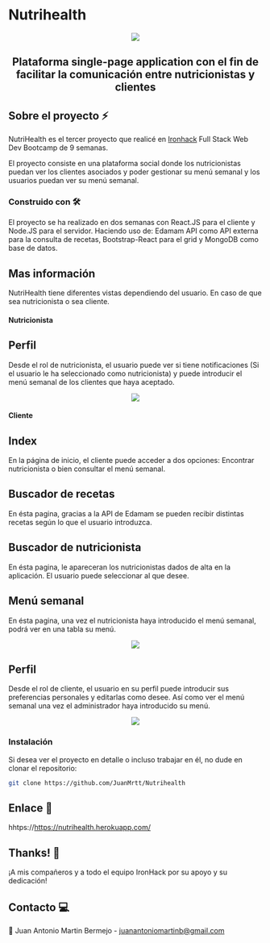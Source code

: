 # Nutrihealth

<p align="center"><img src="https://ibb.co/Jx9kPny" /></a></p>

<h2 align="center">
Plataforma single-page application con el fin de facilitar la comunicación entre nutricionistas y clientes
</h2>

## Sobre el proyecto ⚡️

NutriHealth es el tercer proyecto que realicé en [Ironhack](https://www.ironhack.com/) Full Stack Web Dev Bootcamp de 9 semanas.

El proyecto consiste en una plataforma social donde los nutricionistas puedan ver los clientes asociados y poder gestionar su menú semanal y los usuarios puedan ver su menú semanal.

### Construido con 🛠

El proyecto se ha realizado en dos semanas con React.JS para el cliente y Node.JS para el servidor. 
Haciendo uso de: Edamam API como API externa para la consulta de recetas, Bootstrap-React para el grid y MongoDB como base de datos.


## Mas información

NutriHealth tiene diferentes vistas dependiendo del usuario. En caso de que sea nutricionista o sea cliente.


#### Nutricionista

## Perfil
Desde el rol de nutricionista, el usuario puede ver si tiene notificaciones (Si el usuario le ha seleccionado como nutricionista) y puede introducir el menú semanal de los clientes que haya aceptado.

<p align="center"><img src="https://ibb.co/zNmcTZB" /></p>

#### Cliente
## Index
En la página de inicio, el cliente puede acceder a dos opciones: Encontrar nutricionista o bien consultar el menú semanal.

## Buscador de recetas
En ésta pagina, gracias a la API de Edamam se pueden recibir distintas recetas según lo que el usuario introduzca.

## Buscador de nutricionista
En ésta pagina, le apareceran los nutricionistas dados de alta en la aplicación. El usuario puede seleccionar al que desee. 

## Menú semanal
En ésta pagina, una vez el nutricionista haya introducido el menú semanal, podrá ver en una tabla su menú.
<p align="center"><img src="https://ibb.co/QPft616" /></p>

## Perfil
Desde el rol de cliente, el usuario en su perfil puede introducir sus preferencias personales y editarlas como desee. Así como ver el menú semanal una vez el administrador haya introducido su menú.
<p align="center"><img src="https://ibb.co/V9LGP54" /></p>

### Instalación

Si desea ver el proyecto en detalle o incluso trabajar en él, no dude en clonar el repositorio:

```sh
git clone https://github.com/JuanMrtt/Nutrihealth
```

## Enlace 🚀

hhtps://https://nutrihealth.herokuapp.com/

## Thanks! 💖

¡A mis compañeros y a todo el equipo IronHack por su apoyo y su dedicación!

## Contacto 💻

📩 Juan Antonio Martin Bermejo - [juanantoniomartinb@gmail.com](juanantoniomartinb@gmail.com)
<url src="http://https://www.linkedin.com/in/juanamartinb/" alt='linkedin' Perfil de linkedin>



